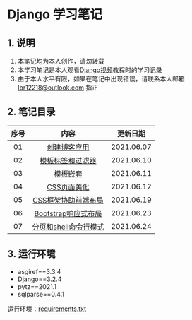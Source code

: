 # Django 学习笔记

## 1. 说明

1. 本笔记均为本人创作，请勿转载
2. 本学习笔记是本人观看[Django视频教程](https://space.bilibili.com/252028233/)时的学习记录
3. 由于本人水平有限，如果在笔记中出现错误，请联系本人邮箱 [lbr12218@outlook.com](mailto:lbr12218@outlook.com) 指正

## 2. 笔记目录

| 序号 |                             内容                             |  更新日期  |
| :--: | :----------------------------------------------------------: | :--------: |
|  01  | [创建博客应用](https://github.com/12218/Django-Notes/blob/main/01--Django%E7%AC%94%E8%AE%B0--%E5%88%9B%E5%BB%BA%E5%8D%9A%E5%AE%A2%E5%BA%94%E7%94%A8.md) | 2021.06.07 |
|  02  | [模板标签和过滤器](https://github.com/12218/Django-Notes/blob/main/02--Django%E7%AC%94%E8%AE%B0--%E6%A8%A1%E6%9D%BF%E6%A0%87%E7%AD%BE%E5%92%8C%E8%BF%87%E6%BB%A4%E5%99%A8.md) | 2021.06.10 |
|  03  | [模板嵌套](https://github.com/12218/Django-Notes/blob/main/03--Django%E7%AC%94%E8%AE%B0--%E6%A8%A1%E6%9D%BF%E5%B5%8C%E5%A5%97.md) | 2021.06.11 |
|  04  | [CSS页面美化](https://github.com/12218/Django-Notes/blob/main/04--Django笔记--CSS页面美化.md) | 2021.06.12 |
|  05  | [CSS框架协助前端布局](https://github.com/12218/Django-Notes/blob/main/05--Django笔记--CSS框架协助前端布局.md) | 2021.06.19 |
|  06  | [Bootstrap响应式布局](https://github.com/12218/Django-Notes/blob/main/06--Django笔记--Bootstrap响应式布局.md) | 2021.06.23 |
|  07  | [分页和shell命令行模式](https://github.com/12218/Django-Notes/blob/main/07--Django笔记--分页和shell命令行模式.md) | 2021.06.24 |

## 3. 运行环境

- asgiref==3.3.4
- Django==3.2.4
- pytz==2021.1
- sqlparse==0.4.1

运行环境：[requirements.txt](https://github.com/12218/Django-Notes/blob/main/mysite/requirement.txt)

